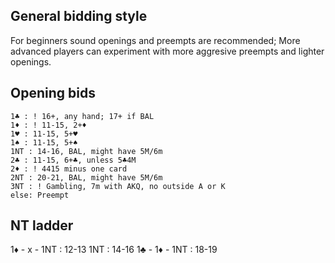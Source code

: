 ## General bidding style
For beginners sound openings and preempts are recommended; More advanced players can experiment with more aggresive preempts and lighter openings. 

## Opening bids
```
1♣️ : ! 16+, any hand; 17+ if BAL
1♦️ : ! 11-15, 2+♦️
1♥️ : 11-15, 5+♥️
1♠️ : 11-15, 5+♠️
1NT : 14-16, BAL, might have 5M/6m
2♣️ : 11-15, 6+♣️, unless 5♣️4M
2♦️ : ! 4415 minus one card
2NT : 20-21, BAL, might have 5M/6m
3NT : ! Gambling, 7m with AKQ, no outside A or K
else: Preempt
```

## NT ladder

1♦️ - x - 1NT : 12-13
1NT : 14-16
1♣️ - 1♦️ - 1NT : 18-19




